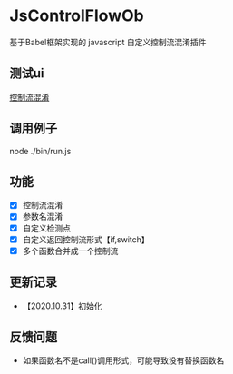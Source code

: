 # JsControlFlowOb
基于Babel框架实现的 javascript 自定义控制流混淆插件

## 测试ui
[控制流混淆](http://106.13.48.124:9009/)
## 调用例子
node ./bin/run.js

## 功能
- [x] 控制流混淆
- [x] 参数名混淆
- [x] 自定义检测点
- [x] 自定义返回控制流形式【if,switch】
- [x] 多个函数合并成一个控制流

## 更新记录
- 【2020.10.31】初始化
## 反馈问题

- 如果函数名不是call()调用形式，可能导致没有替换函数名
